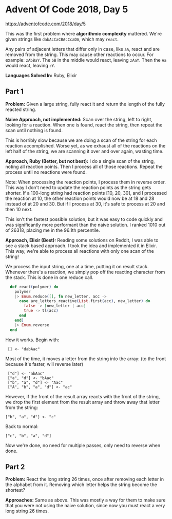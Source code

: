 # Advent Of Code 2018, Day 5

https://adventofcode.com/2018/day/5

This was the first problem where **algorithmic complexity** mattered.  We're given strings like 
`dabAcCaCBAcCcaDA`, which may `react`.  

Any pairs of adjacent letters that differ only in case, like `aA`, react and are removed from the string.  This may cause other reactions to occur.  For example: `zAbBaY`.  The `bB` in the middle would react, leaving `zAaY`.  Then the `Aa` would react, leaving `zY`.

**Languages Solved In:** Ruby, Elixir

## Part 1

**Problem:** Given a large string, fully react it and return the length of the fully reacted string.

**Naive Approach, not implemented:**  Scan over the string, left to right, looking for a reaction.  When one is found, react the string, then repeat the scan until nothing is found.

This is horribly slow because we are doing a scan of the string for each reaction accomplished.  Worse yet, as we exhaust all of the reactions on the left half of the string, we are scanning it over and over again, wasting time.

**Approach, Ruby (Better, but not best):** I do a single scan of the string, noting all reaction points.  Then I process all of those reactions.  Repeat the process until no reactions were found. 

Note: When processing the reaction points, I process them in reverse order.  This way I don't need to update the reaction points as the string gets shorter.  If a 100-long string had reaction points [10, 20, 30], and I processed the reaction at 10, the other reaction points would now be at 18 and 28 instead of at 20 and 30.  But if I process at 30, it's safe to process at 20 and then 10 next.

This isn't the fastest possible solution, but it was easy to code quickly and was significantly more performant than the naive solution.  I ranked 1010 out of 26318, placing me in the 96.1th percentile.

**Approach, Elixir (Best):** Reading some solutions on Reddit, I was able to see a stack based approach.  I took the idea and implemented it in Elixir.  This way, we're able to process all reactions with only one scan of the string!

We process the input string, one at a time, putting it on result stack.  Whenever there's a reaction, we simply pop off the reacting character from the stack.   This is done in one reduce call.

```elixir
  def react(polymer) do
    polymer
    |> Enum.reduce([], fn new_letter, acc ->
      case are_letters_reactive(List.first(acc), new_letter) do
        false -> [new_letter | acc]
        true -> tl(acc)
      end
    end)
    |> Enum.reverse
  end
```

How it works.  Begin with:
```
 [] <- "dabAac"
```
 Most of the time, it moves a letter from the string into the array:  (to the front because it's faster, will reverse later)

```
 ["d"] <- "abAac"
 ["a", "d"] <- "bAac"
 ["b", "a", "d"] <- "Aac"
 ["A", "b", "a", "d"] <- "ac"
```
 However, if the front of the result array reacts with
 the front of the string, we drop the first element from the result array and throw away that letter from the string:

```
["b", "a", "d"] <- "c"
```

Back to normal:

```
["c", "b", "a", "d"]
```

 Now we're done, no need for multiple passes, only need to reverse when done.

## Part 2

**Problem:** React the long string 26 times, once after removing each letter in the alphabet from it.  Removing which letter helps the string become the shortest?

**Approaches:** Same as above.  This was mostly a way for them to make sure that you were not using the naive solution, since now you must react a very long string 26 times.

